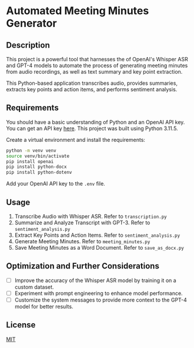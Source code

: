 # Automated Meeting Minutes Generator

## Description
This project is a powerful tool that harnesses the of OpenAI's Whisper ASR and GPT-4 models to automate the process of generating meeting minutes from audio recordings, as well as text summary and key point extraction.

This Python-based application transcribes audio, provides summaries, extracts key points and action items, and performs sentiment analysis.

## Requirements
You should have a basic understanding of Python and an OpenAI API key. You can get an API key [here](https://platform.openai.com/account/api-keys). This project was built using Python 3.11.5.

Create a virtual environment and install the requirements:

```bash
python -m venv venv
source venv/bin/activate
pip install openai
pip install python-docx
pip install python-dotenv
```

Add your OpenAI API key to the `.env` file.

## Usage
1. Transcribe Audio with Whisper ASR. Refer to `transcription.py`
2. Summarize and Analyze Transcript with GPT-3. Refer to `sentiment_analysis.py`
3. Extract Key Points and Action Items. Refer to `sentiment_analysis.py`
4. Generate Meeting Minutes. Refer to `meeting_minutes.py`
5. Save Meeting Minutes as a Word Document. Refer to `save_as_docx.py`

## Optimization and Further Considerations
- [ ] Improve the accuracy of the Whisper ASR model by training it on a custom dataset.
- [ ] Experiment with prompt engineering to enhance model performance.
- [ ] Customize the system messages to provide more context to the GPT-4 model for better results.

## License
[MIT](https://choosealicense.com/licenses/mit/)


